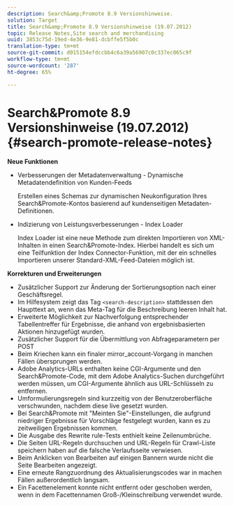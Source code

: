 ```yaml
---
description: Search&amp;Promote 8.9 Versionshinweise.
solution: Target
title: Search&amp;Promote 8.9 Versionshinweise (19.07.2012)
topic: Release Notes,Site search and merchandising
uuid: 3853c75d-19ed-4e36-9e81-dcbffe5f5b0c
translation-type: tm+mt
source-git-commit: d015154efdccbb4c6a39a56907c0c337ec065c9f
workflow-type: tm+mt
source-wordcount: '287'
ht-degree: 65%

---
```



# Search&amp;Promote 8.9 Versionshinweise (19.07.2012){#search-promote-release-notes}

**Neue Funktionen**

* Verbesserungen der Metadatenverwaltung - Dynamische Metadatendefinition von Kunden-Feeds

   Erstellen eines Schemas zur dynamischen Neukonfiguration Ihres Search&amp;Promote-Kontos basierend auf kundenseitigen Metadaten-Definitionen.
* Indizierung von Leistungsverbesserungen - Index Loader

   Index Loader ist eine neue Methode zum direkten Importieren von XML-Inhalten in einen Search&amp;Promote-Index. Hierbei handelt es sich um eine Teilfunktion der Index Connector-Funktion, mit der ein schnelles Importieren unserer Standard-XML-Feed-Dateien möglich ist.

**Korrekturen und Erweiterungen**

* Zusätzlicher Support zur Änderung der Sortierungsoption nach einer Geschäftsregel.
* Im Hilfesystem zeigt das Tag `<search-description>` stattdessen den Haupttext an, wenn das Meta-Tag für die Beschreibung leeren Inhalt hat.
* Erweiterte Möglichkeit zur Nachverfolgung entsprechender Tabellentreffer für Ergebnisse, die anhand von ergebnisbasierten Aktionen hinzugefügt wurden.
* Zusätzlicher Support für die Übermittlung von Abfrageparametern per POST
* Beim Kriechen kann ein finaler mirror_account-Vorgang in manchen Fällen übersprungen werden.
* Adobe Analytics-URLs enthalten keine CGI-Argumente und den Search&amp;Promote-Code, mit dem Adobe Analytics-Suchen durchgeführt werden müssen, um CGI-Argumente ähnlich aus URL-Schlüsseln zu entfernen.
* Umformulierungsregeln sind kurzzeitig von der Benutzeroberfläche verschwunden, nachdem diese live gesetzt wurden.
* Bei Search&amp;Promote mit &quot;Meinten Sie&quot;-Einstellungen, die aufgrund niedriger Ergebnisse für Vorschläge festgelegt wurden, kann es zu zeitweiligen Ergebnissen kommen.
* Die Ausgabe des Rewrite rule-Tests enthielt keine Zeilenumbrüche.
* Die Seiten URL-Regeln durchsuchen und URL-Regeln für Crawl-Liste speichern haben auf die falsche Verlaufsseite verwiesen.
* Beim Anklicken von Bearbeiten auf einigen Bannern wurde nicht die Seite Bearbeiten angezeigt.
* Eine erneute Rangzuordnung des Aktualisierungscodes war in machen Fällen außerordentlich langsam.
* Ein Facettenelement konnte nicht entfernt oder geschoben werden, wenn in dem Facettennamen Groß-/Kleinschreibung verwendet wurde.

